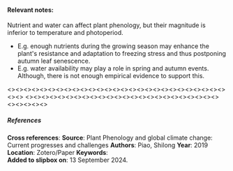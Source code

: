 #### **Relevant notes**:
Nutrient and water can affect plant phenology, but their magnitude is inferior to temperature and photoperiod. 
- E.g. enough nutrients during the growing season may enhance the plant's resistance and adaptation to freezing stress and thus postponing autumn leaf senescence. 
- E.g. water availability may play a role in spring and autumn events. Although, there is not enough empirical evidence to support this. 

<><><><><><><><><><><><><><><><><><><><><><><><><><><><><>
<><><><><><><><><><><><><><><><><><><><><><><><><><><><><>
##### References
**Cross references**: 
**Source**: Plant Phenology and global climate change: Current progresses and challenges
**Authors**: Piao, Shilong
**Year**: 2019
**Location**: Zotero/Paper
**Keywords**:  
**Added to slipbox on**: 13 September 2024. 